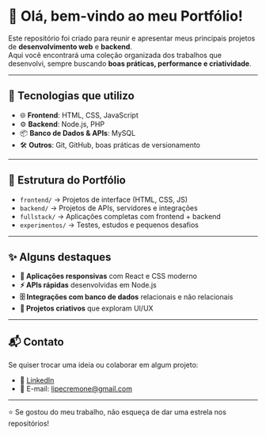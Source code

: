 # 👋 Olá, bem-vindo ao meu Portfólio!

Este repositório foi criado para reunir e apresentar meus principais projetos de **desenvolvimento web** e **backend**.  
Aqui você encontrará uma coleção organizada dos trabalhos que desenvolvi, sempre buscando **boas práticas, performance e criatividade**.

---

## 🚀 Tecnologias que utilizo

- 🌐 **Frontend**: HTML, CSS, JavaScript  
- ⚙️ **Backend**: Node.js, PHP  
- 📦 **Banco de Dados & APIs**: MySQL
- 🛠️ **Outros**: Git, GitHub, boas práticas de versionamento  

---

## 📂 Estrutura do Portfólio

- `frontend/` → Projetos de interface (HTML, CSS, JS)  
- `backend/` → Projetos de APIs, servidores e integrações  
- `fullstack/` → Aplicações completas com frontend + backend  
- `experimentos/` → Testes, estudos e pequenos desafios  

---

## ✨ Alguns destaques

- **📱 Aplicações responsivas** com React e CSS moderno  
- **⚡ APIs rápidas** desenvolvidas em Node.js  
- **🗄️ Integrações com banco de dados** relacionais e não relacionais  
- **🎨 Projetos criativos** que exploram UI/UX  

---

## 📬 Contato

Se quiser trocar uma ideia ou colaborar em algum projeto:  

- 🔗 [LinkedIn]([https://www.linkedin.com/](https://www.linkedin.com/in/luis-felipe-cremonez-80aa3b230))  
- 📧 E-mail: lipecremone@gmail.com

---

⭐ Se gostou do meu trabalho, não esqueça de dar uma estrela nos repositórios!
